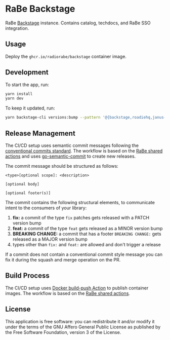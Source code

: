 # RaBe Backstage

RaBe [Backstage](https://backstage.io/) instance. Contains catalog, techdocs, and RaBe SSO integration.

## Usage

Deploy the `ghcr.io/radiorabe/backstage` container image.

## Development

To start the app, run:

```sh
yarn install
yarn dev
```

To keep it updated, run:

```sh
yarn backstage-cli versions:bump --pattern '@{backstage,roadiehq,janus-idp}/*'
```

## Release Management

The CI/CD setup uses semantic commit messages following the [conventional commits standard](https://www.conventionalcommits.org/en/v1.0.0/).
The workflow is based on the [RaBe shared actions](https://radiorabe.github.io/actions/)
and uses [go-semantic-commit](https://go-semantic-release.xyz/)
to create new releases.

The commit message should be structured as follows:

```
<type>[optional scope]: <description>

[optional body]

[optional footer(s)]
```

The commit contains the following structural elements, to communicate intent to the consumers of your library:

1. **fix:** a commit of the type `fix` patches gets released with a PATCH version bump
1. **feat:** a commit of the type `feat` gets released as a MINOR version bump
1. **BREAKING CHANGE:** a commit that has a footer `BREAKING CHANGE:` gets released as a MAJOR version bump
1. types other than `fix:` and `feat:` are allowed and don't trigger a release

If a commit does not contain a conventional commit style message you can fix
it during the squash and merge operation on the PR.

## Build Process

The CI/CD setup uses [Docker build-push Action](https://github.com/docker/build-push-action)
 to publish container images. The workflow is based on the [RaBe shared actions](https://radiorabe.github.io/actions/).

## License

This application is free software: you can redistribute it and/or modify it under
the terms of the GNU Affero General Public License as published by the Free
Software Foundation, version 3 of the License.

